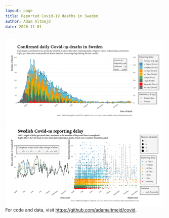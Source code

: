 ```yaml
---
layout: page
title: Reported Covid-19 deaths in Sweden
author: Adam Altmejd
date: 2020-11-01
---
```


![Graph of Swedish Covid-19 deaths with reporting delay.](deaths_lag_sweden_2020-11-01.png "Swedish Covid-19 deaths.")
![Graph of Swedish Covid-19 reporting delay in daily deaths.](lag_trend_sweden_2020-11-01.png "Trend in Swedish Covid-19 mortality reporting delay.")
For code and data, visit <https://github.com/adamaltmejd/covid>.
